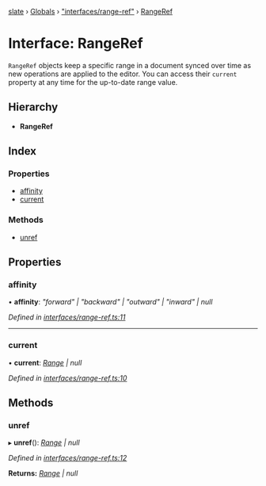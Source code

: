 [slate](../README.md) › [Globals](../globals.md) › ["interfaces/range-ref"](../modules/_interfaces_range_ref_.md) › [RangeRef](_interfaces_range_ref_.rangeref.md)

# Interface: RangeRef

`RangeRef` objects keep a specific range in a document synced over time as new
operations are applied to the editor. You can access their `current` property
at any time for the up-to-date range value.

## Hierarchy

* **RangeRef**

## Index

### Properties

* [affinity](_interfaces_range_ref_.rangeref.md#affinity)
* [current](_interfaces_range_ref_.rangeref.md#current)

### Methods

* [unref](_interfaces_range_ref_.rangeref.md#unref)

## Properties

###  affinity

• **affinity**: *"forward" | "backward" | "outward" | "inward" | null*

*Defined in [interfaces/range-ref.ts:11](https://github.com/horacioh/slate/blob/b3461bd5/packages/slate/src/interfaces/range-ref.ts#L11)*

___

###  current

• **current**: *[Range](_interfaces_range_.range.md) | null*

*Defined in [interfaces/range-ref.ts:10](https://github.com/horacioh/slate/blob/b3461bd5/packages/slate/src/interfaces/range-ref.ts#L10)*

## Methods

###  unref

▸ **unref**(): *[Range](_interfaces_range_.range.md) | null*

*Defined in [interfaces/range-ref.ts:12](https://github.com/horacioh/slate/blob/b3461bd5/packages/slate/src/interfaces/range-ref.ts#L12)*

**Returns:** *[Range](_interfaces_range_.range.md) | null*
